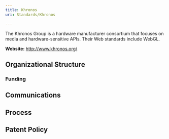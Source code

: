 ```yaml
---
title: Khronos
uri: Standards/Khronos

---
```

The Khronos Group is a hardware manufacturer consortium that focuses on media and hardware-sensitive APIs. Their Web standards include WebGL.

**Website:** <http://www.khronos.org/>

## Organizational Structure

### Funding

## Communications

## Process

## Patent Policy
